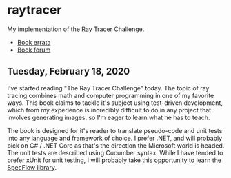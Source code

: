 # raytracer
My implementation of the Ray Tracer Challenge.

* [Book errata](https://pragprog.com/titles/jbtracer/errata)
* [Book forum](http://forum.raytracerchallenge.com/)

## Tuesday, February 18, 2020
I've started reading "The Ray Tracer Challenge" today.
The topic of ray tracing combines math and computer programming in one of my favorite ways.
This book claims to tackle it's subject using test-driven development,
which from my experience is incredibly difficult to do in any project that involves generating images,
so I'm eager to learn what he has to teach.

The book is designed for it's reader to translate pseudo-code and unit tests into any language and framework of choice.
I prefer .NET, and will probably pick on C# / .NET Core as that's the direction the Microsoft world is headed.
The unit tests are described using Cucumber syntax.
While I have tended to prefer xUnit for unit testing,
I will probably take this opportunity to learn the [SpecFlow library](https://specflow.org/).
